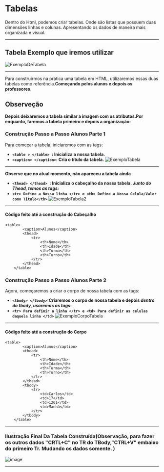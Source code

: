 # Tabelas
Dentro do Html, podemos criar tabelas. Onde são listas que possuem duas dimensões linhas e colunas. Apresentando os dados de maneira mais organizada e visual.
***
## Tabela Exemplo que iremos utilizar
![ExemploDeTabela](https://github.com/Karlos-Eduardo-Mrqs/Construcao-Html-Css-Javascript/assets/172524894/076d9f07-f3b6-435b-a5f0-4bc7f43996dc)
***
Para construirmos na prática uma tabela em HTML, utilizaremos essas duas tabelas como referência.**Começando pelos alunos e depois os professores**. 
## Observeção
**Depois deixaremos a tabela similar a imagem com os atributos.Por enquanto, faremos a tabela primeiro e depois a organização:**

### Construção Passo a Passo Alunos Parte 1
Para começar a tabela, iniciaremos com as tags:
- **``<table > </table> ``: Inicializa a nossa tabela.**
- **``<caption> </caption>``: Cria o título da tabela.**
![ExemploTabela](https://github.com/Karlos-Eduardo-Mrqs/Construcao-Html-Css-Javascript/assets/172524894/9a3e93c4-a3b1-4c45-9042-c1b743d46b8c)
***
**Observe que no atual momento, não apareceu a tabela ainda**
- **``<thead> </thead> ``: Inicializa o cabeçalho da nossa tabela. _Junto do Thead, temos as tags:_**
- **``<tr> Define a Nossa linha </tr> e <th> Define a Nossa Celula/Valor como Titulo</th>``** 
![ExemploTabela2](https://github.com/Karlos-Eduardo-Mrqs/Construcao-Html-Css-Javascript/assets/172524894/964f5b5e-00b1-4ae0-9a58-5d45b48fee8c)
***
#### Código feito até a construção do Cabeçalho
```
<table>
        <caption>Alunos</caption>
        <thead>
            <tr>
                <th>Nome</th>
                <th>Idade</th>
                <th>Turma</th>
                <th>Turno</th>
            </tr>
        </thead>
    </table>
```
### Construção Passo a Passo Alunos Parte 2
Agora, começaremos a criar o corpo de nossa tabela com as tags:
- **``<tbody> </tbody>``:Criaremos o corpo de nossa tabela e depois _dentro do tbody, usaremos as tags_:**
- **``<tr> Para definir a linha </tr> e <td> Para definir as celulas daquela linha </td>``**
![ExemploCorpoTabela](https://github.com/Karlos-Eduardo-Mrqs/Construcao-Html-Css-Javascript/assets/172524894/64f89971-c38b-4f25-a11e-c066ad3c66fa)
***
#### Código feito até a construção do Corpo
```
<table>
        <caption>Alunos</caption>
        <thead>
            <tr>
                <th>Nome</th>
                <th>Idade</th>
                <th>Turma</th>
                <th>Turno</th>
            </tr>
        </thead>
        <tbody>
            <tr>
                <td>Carlos</td>
                <td>17</td>
                <td>1201</td>
                <td>Manhã</td>
            </tr>
        </tbody>
    </table>
```
***
### Ilustração Final Da Tabela Construída(Observação, para fazer os outros dados "CRTL+C" no TR do TBody,"CTRL+V" embaixo do primeiro Tr. Mudando os dados somente. )
![image](https://github.com/Karlos-Eduardo-Mrqs/Construcao-Html-Css-Javascript/assets/172524894/f96549d1-4082-4ad6-9555-b878a1667a60)
***
